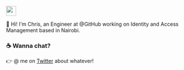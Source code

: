 <img src="https://user-images.githubusercontent.com/5679180/79618120-0daffb80-80be-11ea-819e-d2b0fa904d07.gif" width="27px">

:wave: Hi! I'm Chris, an Engineer at @GitHub working on Identity and Access Management based in Nairobi.

### :coffee: Wanna chat?
:point_right: @ me on [Twitter](https://twitter.com/_bigzoo) about whatever!
